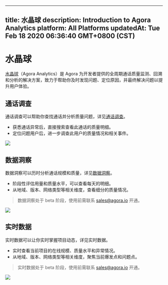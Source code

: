 
---
title: 水晶球
description: Introduction to Agora Analytics
platform: All Platforms
updatedAt: Tue Feb 18 2020 06:36:40 GMT+0800 (CST)
---
# 水晶球
[水晶球](https://console.agora.io/analytics/call/search)（Agora Analytics）是 Agora 为开发者提供的全周期通话质量监测、回溯和分析的解决方案，致力于帮助你及时发现问题、定位原因，并最终解决问题以提升用户体验。

## 通话调查

通话调查可以帮助你查找通话并分析质量问题，详见[通话调查](../../cn/Agora%20Platform/aa_call_search.md)。

- 获悉通话异常后，直接搜索查看此通话的质量明细。
- 定位问题用户后，进一步调查此用户的质量情况和相关事件。

![](https://web-cdn.agora.io/docs-files/1570614244033)

## 数据洞察

数据洞察可以历时分析通话规模和质量，详见[数据洞察](../../cn/Agora%20Platform/aa_data_insight.md)。

- 阶段性评估用量和质量水平，可以查看每天的明细。
- 从地域、版本、网络类型等相关维度，查看细分的质量情况。

> 数据洞察处于 beta 阶段，使用前需联系 sales@agora.io 开通。

![](https://web-cdn.agora.io/docs-files/1570614259951)

## 实时数据

实时数据可以让你实时掌握项目动态，详见实时数据。

- 实时查看当前项目的在线规模、质量水平和异常情况。
- 从地域、版本、网络类型等相关维度，聚焦当前爆发点和问题点。

> 实时数据处于 beta 阶段，使用前需联系 sales@agora.io 开通。

![](https://web-cdn.agora.io/docs-files/1571122964978)
